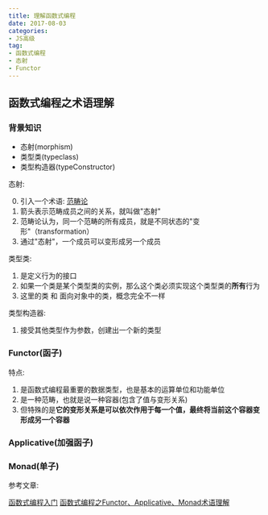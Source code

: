 ```yaml
---
title: 理解函数式编程
date: 2017-08-03
categories:
- JS高级
tag: 
- 函数式编程
- 态射
- Functor
---
```



## 函数式编程之术语理解

### 背景知识

- 态射(morphism)
- 类型类(typeclass)
- 类型构造器(typeConstructor)

态射:

0. 引入一个术语: [范畴论](http://www.ruanyifeng.com/blog/2017/02/fp-tutorial.html)
1. 箭头表示范畴成员之间的关系，就叫做"态射"
2. 范畴论认为，同一个范畴的所有成员，就是不同状态的"变形"（transformation）
3. 通过"态射"，一个成员可以变形成另一个成员

类型类:

1. 是定义行为的接口
2. 如果一个类是某个类型类的实例，那么这个类必须实现这个类型类的**所有**行为
3. 这里的类 和 面向对象中的类，概念完全不一样

类型构造器:

1. 接受其他类型作为参数，创建出一个新的类型
<!-- more -->
### Functor(函子)

特点: 
1. 是函数式编程最重要的数据类型，也是基本的运算单位和功能单位
2. 是一种范畴，也就是说一种容器(包含了值与变形关系)
3. 但特殊的是**它的变形关系是可以依次作用于每一个值，最终将当前这个容器变形成另一个容器**


### Applicative(加强函子)

### Monad(单子)

参考文章:

[函数式编程入门](http://www.ruanyifeng.com/blog/2017/02/fp-tutorial.html)
[函数式编程之Functor、Applicative、Monad术语理解](http://skaka.me/blog/2015/12/19/functor-applicative-monad-scala-haskell/)
